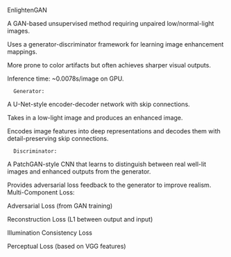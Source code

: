 EnlightenGAN 

A GAN-based unsupervised method requiring unpaired low/normal-light images. 

Uses a generator-discriminator framework for learning image enhancement mappings. 

More prone to color artifacts but often achieves sharper visual outputs. 

Inference time: ~0.0078s/image on GPU. 

      Generator: 

A U-Net-style encoder-decoder network with skip connections. 

Takes in a low-light image and produces an enhanced image. 

Encodes image features into deep representations and decodes them with detail-preserving skip connections. 

      Discriminator: 

A PatchGAN-style CNN that learns to distinguish between real well-lit images and enhanced outputs from the generator. 

Provides adversarial loss feedback to the generator to improve realism. Multi-Component Loss: 

Adversarial Loss (from GAN training) 

Reconstruction Loss (L1 between output and input) 

Illumination Consistency Loss 

Perceptual Loss (based on VGG features) 


